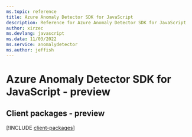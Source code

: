 ```yaml
---
ms.topic: reference
title: Azure Anomaly Detector SDK for JavaScript
description: Reference for Azure Anomaly Detector SDK for JavaScript
author: xirzec
ms.devlang: javascript
ms.data: 11/03/2022
ms.service: anomalydetector
ms.author: jeffish
---
```

# Azure Anomaly Detector SDK for JavaScript - preview

## Client packages - preview
[!INCLUDE [client-packages](anomaly-detector-client-index.md)]